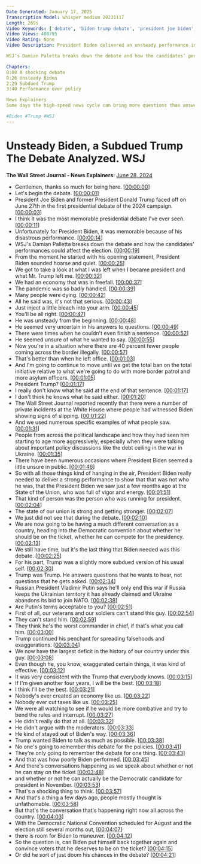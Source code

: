 ```yaml
---
Date Generated: January 17, 2025
Transcription Model: whisper medium 20231117
Length: 269s
Video Keywords: ['debate', 'biden trump debate', 'president joe biden', 'biden news', 'biden health', 'biden debate performance', 'donald trump', 'trump news', 'trump debate', 'biden debate', 'debate analysis', 'who won the presidential debate', '2024 presidential debate', 'cnn', 'cnn debate', 'wsj', 'wsj debate', 'us politics', 'biden voice', 'democratic convention', 'debate reaction', 'trump', 'first debate', 'presidential debate', 'trump biden debate', 'trump vs biden', 'debate results', 'debate news', 'debate highlights', 'biden age', 'usnews']
Video Views: 408795
Video Rating: None
Video Description: President Biden delivered an unsteady performance in the first presidential debate against an uncharacteristically subdued Donald Trump. From the beginning, Biden was hoarse and quiet, and he stumbled when talking about important policy discussions like the debt ceiling and war in Ukraine. 

WSJ’s Damian Paletta breaks down the debate and how the candidates’ performances could affect the general election.

Chapters:
0:00 A shocking debate
0:26 Unsteady Biden
2:29 Subdued Trump
3:40 Performance over policy

News Explainers
Some days the high-speed news cycle can bring more questions than answers. WSJ’s news explainers break down the day's biggest stories into bite-size pieces to help you make sense of the news.

#Biden #Trump #WSJ
---
```


# Unsteady Biden, a Subdued Trump The Debate Analyzed.  WSJ
**The Wall Street Journal - News Explainers:** [June 28, 2024](https://www.youtube.com/watch?v=MEwbfi9t1Zs)
*  Gentlemen, thanks so much for being here. [[00:00:00](https://www.youtube.com/watch?v=MEwbfi9t1Zs&t=0.0s)]
*  Let's begin the debate. [[00:00:01](https://www.youtube.com/watch?v=MEwbfi9t1Zs&t=1.8s)]
*  President Joe Biden and former President Donald Trump faced off on June 27th in the first presidential debate of the 2024 campaign. [[00:00:03](https://www.youtube.com/watch?v=MEwbfi9t1Zs&t=3.44s)]
*  I think it was the most memorable presidential debate I've ever seen. [[00:00:11](https://www.youtube.com/watch?v=MEwbfi9t1Zs&t=11.36s)]
*  Unfortunately for President Biden, it was memorable because of his disastrous performance. [[00:00:14](https://www.youtube.com/watch?v=MEwbfi9t1Zs&t=14.92s)]
*  WSJ's Damian Palletta breaks down the debate and how the candidates' performances could affect the election. [[00:00:19](https://www.youtube.com/watch?v=MEwbfi9t1Zs&t=19.8s)]
*  From the moment he started with his opening statement, President Biden sounded hoarse and quiet. [[00:00:25](https://www.youtube.com/watch?v=MEwbfi9t1Zs&t=25.76s)]
*  We got to take a look at what I was left when I became president and what Mr. Trump left me. [[00:00:32](https://www.youtube.com/watch?v=MEwbfi9t1Zs&t=32.44s)]
*  We had an economy that was in freefall. [[00:00:37](https://www.youtube.com/watch?v=MEwbfi9t1Zs&t=37.36s)]
*  The pandemic was so badly handled. [[00:00:39](https://www.youtube.com/watch?v=MEwbfi9t1Zs&t=39.68s)]
*  Many people were dying. [[00:00:42](https://www.youtube.com/watch?v=MEwbfi9t1Zs&t=42.0s)]
*  All he said was, it's not that serious. [[00:00:43](https://www.youtube.com/watch?v=MEwbfi9t1Zs&t=43.160000000000004s)]
*  Just inject a little bleach into your arm. [[00:00:45](https://www.youtube.com/watch?v=MEwbfi9t1Zs&t=45.08s)]
*  You'll be all right. [[00:00:47](https://www.youtube.com/watch?v=MEwbfi9t1Zs&t=47.120000000000005s)]
*  He was unsteady from the beginning. [[00:00:48](https://www.youtube.com/watch?v=MEwbfi9t1Zs&t=48.160000000000004s)]
*  He seemed very uncertain in his answers to questions. [[00:00:49](https://www.youtube.com/watch?v=MEwbfi9t1Zs&t=49.92s)]
*  There were times when he couldn't even finish a sentence. [[00:00:52](https://www.youtube.com/watch?v=MEwbfi9t1Zs&t=52.8s)]
*  He seemed unsure of what he wanted to say. [[00:00:55](https://www.youtube.com/watch?v=MEwbfi9t1Zs&t=55.08s)]
*  Now you're in a situation where there are 40 percent fewer people coming across the border illegally. [[00:00:57](https://www.youtube.com/watch?v=MEwbfi9t1Zs&t=57.2s)]
*  That's better than when he left office. [[00:01:03](https://www.youtube.com/watch?v=MEwbfi9t1Zs&t=63.32s)]
*  And I'm going to continue to move until we get the total ban on the total initiative relative to what we're going to do with more border patrol and more asylum officers. [[00:01:05](https://www.youtube.com/watch?v=MEwbfi9t1Zs&t=65.28s)]
*  President Trump? [[00:01:17](https://www.youtube.com/watch?v=MEwbfi9t1Zs&t=77.08s)]
*  I really don't know what he said at the end of that sentence. [[00:01:17](https://www.youtube.com/watch?v=MEwbfi9t1Zs&t=77.88s)]
*  I don't think he knows what he said either. [[00:01:20](https://www.youtube.com/watch?v=MEwbfi9t1Zs&t=80.56s)]
*  The Wall Street Journal reported recently that there were a number of private incidents at the White House where people had witnessed Biden showing signs of slipping. [[00:01:22](https://www.youtube.com/watch?v=MEwbfi9t1Zs&t=82.36s)]
*  And we used numerous specific examples of what people saw. [[00:01:31](https://www.youtube.com/watch?v=MEwbfi9t1Zs&t=91.6s)]
*  People from across the political landscape and how they had seen him starting to age more aggressively, especially when they were talking about important policy discussions like the debt ceiling in the war in Ukraine. [[00:01:35](https://www.youtube.com/watch?v=MEwbfi9t1Zs&t=95.68s)]
*  There have been numerous occasions where President Biden seemed a little unsure in public. [[00:01:46](https://www.youtube.com/watch?v=MEwbfi9t1Zs&t=106.96000000000001s)]
*  So with all those things kind of hanging in the air, President Biden really needed to deliver a strong performance to show that that was not who he was, that the President Biden we saw just a few months ago at the State of the Union, who was full of vigor and energy. [[00:01:51](https://www.youtube.com/watch?v=MEwbfi9t1Zs&t=111.16s)]
*  That kind of person was the person who was running for president. [[00:02:04](https://www.youtube.com/watch?v=MEwbfi9t1Zs&t=124.28s)]
*  The state of our union is strong and getting stronger. [[00:02:07](https://www.youtube.com/watch?v=MEwbfi9t1Zs&t=127.4s)]
*  We just did not see that during the debate. [[00:02:10](https://www.youtube.com/watch?v=MEwbfi9t1Zs&t=130.96s)]
*  We are now going to be having a much different conversation as a country, heading into the Democratic convention about whether he should be on the ticket, whether he can compete for the presidency. [[00:02:13](https://www.youtube.com/watch?v=MEwbfi9t1Zs&t=133.24s)]
*  We still have time, but it's the last thing that Biden needed was this debate. [[00:02:25](https://www.youtube.com/watch?v=MEwbfi9t1Zs&t=145.6s)]
*  For his part, Trump was a slightly more subdued version of his usual self. [[00:02:30](https://www.youtube.com/watch?v=MEwbfi9t1Zs&t=150.16s)]
*  Trump was Trump. He answers questions that he wants to hear, not questions that he gets asked. [[00:02:34](https://www.youtube.com/watch?v=MEwbfi9t1Zs&t=154.72s)]
*  Russian President Vladimir Putin says he'll only end this war if Russia keeps the Ukrainian territory it has already claimed and Ukraine abandons its bid to join NATO. [[00:02:38](https://www.youtube.com/watch?v=MEwbfi9t1Zs&t=158.79999999999998s)]
*  Are Putin's terms acceptable to you? [[00:02:51](https://www.youtube.com/watch?v=MEwbfi9t1Zs&t=171.95999999999998s)]
*  First of all, our veterans and our soldiers can't stand this guy. [[00:02:54](https://www.youtube.com/watch?v=MEwbfi9t1Zs&t=174.16s)]
*  They can't stand him. [[00:02:59](https://www.youtube.com/watch?v=MEwbfi9t1Zs&t=179.28s)]
*  They think he's the worst commander in chief, if that's what you call him. [[00:03:00](https://www.youtube.com/watch?v=MEwbfi9t1Zs&t=180.56s)]
*  Trump continued his penchant for spreading falsehoods and exaggerations. [[00:03:04](https://www.youtube.com/watch?v=MEwbfi9t1Zs&t=184.07999999999998s)]
*  We now have the largest deficit in the history of our country under this guy. [[00:03:08](https://www.youtube.com/watch?v=MEwbfi9t1Zs&t=188.16s)]
*  Even though he, you know, exaggerated certain things, it was kind of effective. [[00:03:12](https://www.youtube.com/watch?v=MEwbfi9t1Zs&t=192.28s)]
*  It was very consistent with the Trump that everybody knows. [[00:03:15](https://www.youtube.com/watch?v=MEwbfi9t1Zs&t=195.72s)]
*  If I'm given another four years, I will be the best. [[00:03:18](https://www.youtube.com/watch?v=MEwbfi9t1Zs&t=198.48s)]
*  I think I'll be the best. [[00:03:21](https://www.youtube.com/watch?v=MEwbfi9t1Zs&t=201.24s)]
*  Nobody's ever created an economy like us. [[00:03:22](https://www.youtube.com/watch?v=MEwbfi9t1Zs&t=202.72s)]
*  Nobody ever cut taxes like us. [[00:03:25](https://www.youtube.com/watch?v=MEwbfi9t1Zs&t=205.8s)]
*  We were all watching to see if he would be more combative and try to bend the rules and interrupt. [[00:03:27](https://www.youtube.com/watch?v=MEwbfi9t1Zs&t=207.88s)]
*  He didn't really do that at all. [[00:03:32](https://www.youtube.com/watch?v=MEwbfi9t1Zs&t=212.52s)]
*  He didn't argue with the moderators. [[00:03:33](https://www.youtube.com/watch?v=MEwbfi9t1Zs&t=213.88s)]
*  He kind of stayed out of Biden's way. [[00:03:36](https://www.youtube.com/watch?v=MEwbfi9t1Zs&t=216.12s)]
*  Trump wanted Biden to talk as much as possible. [[00:03:38](https://www.youtube.com/watch?v=MEwbfi9t1Zs&t=218.0s)]
*  No one's going to remember this debate for the policies. [[00:03:41](https://www.youtube.com/watch?v=MEwbfi9t1Zs&t=221.0s)]
*  They're only going to remember the debate for one thing. [[00:03:43](https://www.youtube.com/watch?v=MEwbfi9t1Zs&t=223.24s)]
*  And that was how poorly Biden performed. [[00:03:45](https://www.youtube.com/watch?v=MEwbfi9t1Zs&t=225.36s)]
*  And there's conversations happening as we speak about whether or not he can stay on the ticket [[00:03:48](https://www.youtube.com/watch?v=MEwbfi9t1Zs&t=228.0s)]
*  and whether or not he can actually be the Democratic candidate for president in November. [[00:03:53](https://www.youtube.com/watch?v=MEwbfi9t1Zs&t=233.04000000000002s)]
*  That's a shocking thing to think. [[00:03:57](https://www.youtube.com/watch?v=MEwbfi9t1Zs&t=237.16000000000003s)]
*  And that's a thing a few days ago, people mostly thought is unfathomable. [[00:03:58](https://www.youtube.com/watch?v=MEwbfi9t1Zs&t=238.76000000000002s)]
*  But that's the conversation that's happening right now all across the country. [[00:04:03](https://www.youtube.com/watch?v=MEwbfi9t1Zs&t=243.28s)]
*  With the Democratic National Convention scheduled for August and the election still several months out, [[00:04:07](https://www.youtube.com/watch?v=MEwbfi9t1Zs&t=247.24s)]
*  there is room for Biden to maneuver. [[00:04:12](https://www.youtube.com/watch?v=MEwbfi9t1Zs&t=252.84s)]
*  So the question is, can Biden put himself back together again and convince voters that he deserves to be on the ticket? [[00:04:15](https://www.youtube.com/watch?v=MEwbfi9t1Zs&t=255.20000000000002s)]
*  Or did he sort of just doom his chances in the debate? [[00:04:21](https://www.youtube.com/watch?v=MEwbfi9t1Zs&t=261.6s)]
